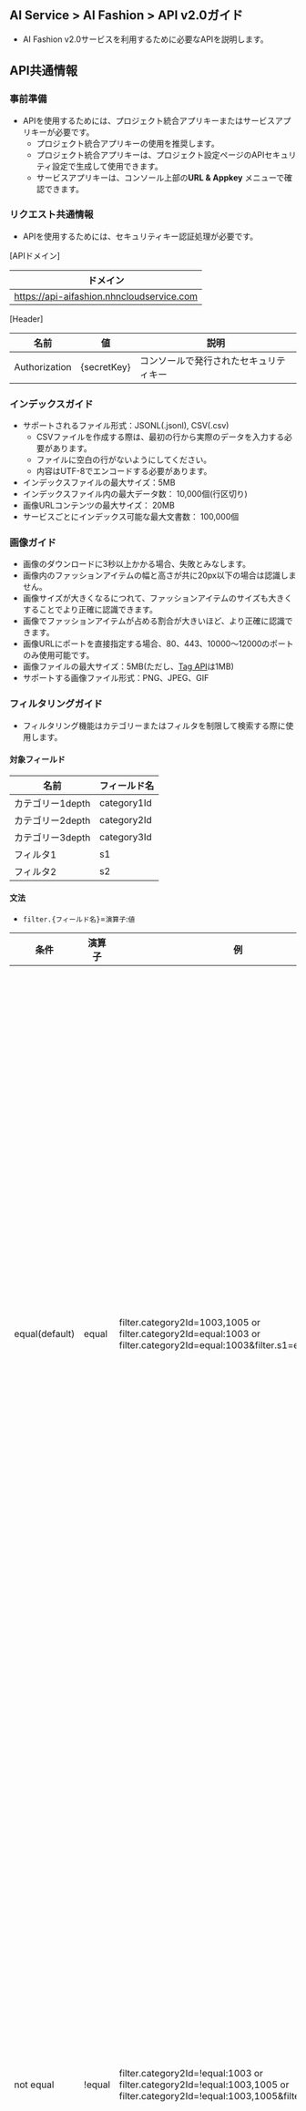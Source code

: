 ## AI Service > AI Fashion > API v2.0ガイド

- AI Fashion v2.0サービスを利用するために必要なAPIを説明します。

## API共通情報
### 事前準備
- APIを使用するためには、プロジェクト統合アプリキーまたはサービスアプリキーが必要です。
    - プロジェクト統合アプリキーの使用を推奨します。
    - プロジェクト統合アプリキーは、プロジェクト設定ページのAPIセキュリティ設定で生成して使用できます。
    - サービスアプリキーは、コンソール上部の**URL & Appkey** メニューで確認できます。

### リクエスト共通情報
- APIを使用するためには、セキュリティキー認証処理が必要です。

[APIドメイン]

| ドメイン                                   |
|-------------------------------------------|
| https://api-aifashion.nhncloudservice.com |

[Header]

| 名前 | 値 | 説明 |
| --- | --- | --- |
| Authorization | {secretKey} | コンソールで発行されたセキュリティキー |

### インデックスガイド

* サポートされるファイル形式：JSONL(.jsonl), CSV(.csv)
  * CSVファイルを作成する際は、最初の行から実際のデータを入力する必要があります。
  * ファイルに空白の行がないようにしてください。
  * 内容はUTF-8でエンコードする必要があります。
* インデックスファイルの最大サイズ：5MB
* インデックスファイル内の最大データ数： 10,000個(行区切り)
* 画像URLコンテンツの最大サイズ： 20MB
* サービスごとにインデックス可能な最大文書数： 100,000個


<span id="input-image-guide"></span>
### 画像ガイド

* 画像のダウンロードに3秒以上かかる場合、失敗とみなします。
* 画像内のファッションアイテムの幅と高さが共に20px以下の場合は認識しません。
* 画像サイズが大きくなるにつれて、ファッションアイテムのサイズも大きくすることでより正確に認識できます。
* 画像でファッションアイテムが占める割合が大きいほど、より正確に認識できます。
* 画像URLにポートを直接指定する場合、80、443、10000～12000のポートのみ使用可能です。
* 画像ファイルの最大サイズ：5MB(ただし、[Tag API](#tag-api)は1MB)
* サポートする画像ファイル形式：PNG、JPEG、GIF

<span id="filtering-guide"></span>
### フィルタリングガイド

* フィルタリング機能はカテゴリーまたはフィルタを制限して検索する際に使用します。

#### 対象フィールド
| 名前      | フィールド名     |
|-------------|-------------|
| カテゴリー1depth | category1Id |
| カテゴリー2depth | category2Id |
| カテゴリー3depth | category3Id |
| フィルタ1        | s1          |
| フィルタ2        | s2          |

#### 文法
* `filter.{フィールド名}`=`演算子`:`値`

| 条件         | 演算子 | 例                                                                                                                                   | 説明                                                            |
|----------------|--------|------------------------------------------------------------------------------------------------------------------------------------------|-------------------------------------------------------------------|
| equal(default) | equal  | filter.category2Id=1003,1005 or<br/>filter.category2Id=equal:1003 or<br/>filter.category2Id=equal:1003&filter.s1=equal:1                 | 対象フィールドの値がパラメータの値と同じ文書のみ結果としてレスポンスします。<br/>コンマ(,)で区切ってOR検索が可能です。 |
| not equal      | !equal | filter.category2Id=!equal:1003 or <br/>filter.category2Id=!equal:1003,1005 or<br/>filter.category2Id=!equal:1003,1005&filter.s1=!equal:1 | 対象フィールドの値がパラメータの値と異なる文書のみを結果としてレスポンスします。<br/>コンマ(,)で区切ってOR検索が可能です。 |

<span id="common-response"></span>
### レスポンス共通情報

- 全てのAPIリクエストに'200 OK'でレスポンスします。詳細なレスポンス結果はレスポンス本文ヘッダを参照してください。

[レスポンス本文ヘッダ]

| 名前               | タイプ  | 説明                          |
|----------------------|---------|---------------------------------|
| header.isSuccessful  | boolean | true:正常<br>false:エラー       |
| header.resultCode    | integer     | 0：正常<br>0より大きい：部分成功<br>負の値：エラー |
| header.resultMessage | string  | "SUCCESS":正常<br>その他：エラーメッセージを返す |

[成功レスポンス本文の例]

```json
{
	"header": {
		"isSuccessful": true,
		"resultCode": 0,
		"resultMessage": "SUCCESS"
	}
}
```

[失敗レスポンス本文の例]

```json
{
	"header": {
		"isSuccessful": false,
		"resultCode": -40000,
		"resultMessage": "InvalidParam"
	}
}
```

## サービス管理

### サービスの作成

* サービスを作成できるAPI
* 最大5個まで作成可能
* 許容文字
    * 英語小文字、数字、 (-),(_)
    * 最初の文字は英小文字のみ
    * 2～32文字

#### リクエスト

[URI]

| メソッド | URI                             |
|------|---------------------------------|
| POST | /v2.0/appkeys/{appKey}/services |

[Path Variable]

| 名前 | 説明                  |
|--------|-------------------------|
| appKey | 統合アプリキーまたはサービスアプリキー |

[Request Body]

| 名前      | 説明 |
|-------------|------|
| serviceName | サービス名 |

<details><summary>リクエスト例</summary>

```
curl -X POST "${domain}/v2.0/appkeys/{appKey}/services " -H 'Authorization: {secretKey}' -H 'Content-Type: application/json;charset=UTF-8' -d '{
    "serviceName": "my-serviceName"
}'
```

</details>

#### レスポンス

* [レスポンス本文ヘッダ説明省略]
    * [レスポンス共通情報](#common-response)で確認可能

<details><summary>レスポンス本文の例</summary>

``` json
{
    "header": {
        "isSuccessful": true,
        "resultCode": 0,
        "resultMessage": "SUCCESS"
    }
}
```

</details>

#### エラーコード

| resultCode | resultMessage                 | 説明         |
|------------|-------------------------------|----------------|
| -40000     | InvalidParam                  | パラメータにエラーがある |
| -41000     | UnauthorizedAppKey            | 承認されていないアプリキー |
| -42010     | DuplicateServiceName          | 重複したサービス名   |
| -42030     | ServiceQuotaExceededException | 許可されたサービス数超過 |
| -50000     | InternalServerError           | サーバーエラー      |

### サービス削除

* サービスを削除できるAPI
* サービスに処理中のインデックスリクエストがある場合も、サービスを削除できます。

#### リクエスト

[URI]

| メソッド | URI                                           |
|--------|-----------------------------------------------|
| DELETE | /v2.0/appkeys/{appKey}/services/{serviceName} |

[Path Variable]

| 名前      | 説明                  |
|-------------|-------------------------|
| appKey      | 統合アプリキーまたはサービスアプリキー |
| serviceName | サービス名                |

<details><summary>リクエスト例</summary>

```
curl -X DELETE "${domain}/v2.0/appkeys/{appKey}/services/{serviceName}"
```

</details>

#### レスポンス

* [レスポンス本文ヘッダ説明省略]
    * [レスポンス共通情報](#common-response)で確認可能

<details><summary>レスポンス本文の例</summary>

``` json
{
    "header": {
        "isSuccessful": true,
        "resultCode": 0,
        "resultMessage": "SUCCESS"
    }
}
```

</details>

#### エラーコード

| resultCode | resultMessage       | 説明         |
|------------|---------------------|----------------|
| -40000     | InvalidParam        | パラメータにエラーがある |
| -41000     | UnauthorizedAppKey  | 承認されていないアプリキー |
| -42000     | NotExistService     | 存在しないサービス |
| -50000     | InternalServerError | サーバーエラー      |

### サービスリスト照会

* 作成したサービスのリストを取得するAPI

#### リクエスト

[URI]

| メソッド | URI                             |
|-----|---------------------------------|
| GET | /v2.0/appkeys/{appKey}/services |

[Path Variable]

| 名前 | 説明                  |
|--------|-------------------------|
| appKey | 統合アプリキーまたはサービスアプリキー |

<details><summary>リクエスト例</summary>

```
curl -X GET "${domain}/v2.0/appkeys/{appKey}/services"
```

</details>

#### レスポンス

* [レスポンス本文ヘッダ説明省略]
    * [レスポンス共通情報](#common-response)で確認可能

[レスポンス本文データ]

| 名前                         | タイプ | 必須 | 例     | 説明            |
|--------------------------------|--------|----|------------|-------------------|
| data.totalCount                | integer    | O  | 2          | 総検索結果数    |
| data.items[].serviceName       | string | O  | my-service | サービス名          |
| data.items[].documentCount     | string | O  | 100        | 全文書数      |
| data.items[].remainInsertCount | integer    | O  | 3          | サービスごとに追加可能な文書数 |

<details><summary>レスポンス本文の例</summary>

``` json
{
    "header": {
        "isSuccessful": true,
        "resultCode": 0,
        "resultMessage": "SUCCESS"
    },
    "data": {
        "totalCount": 2,
        "items": [{
                "serviceName": "my-serviceName",
                "documentCount": 100
            },
            {
                "serviceName": "second_service",
                "documentCount": 50
            }
        ]
    }
}
```

</details>

#### エラーコード

| resultCode | resultMessage       | 説明         |
|------------|---------------------|----------------|
| -40000     | InvalidParam        | パラメータにエラーがある |
| -41000     | UnauthorizedAppKey  | 承認されていないアプリキー |
| -50000     | InternalServerError | サーバーエラー      |


### サービス照会

* サービス名で特定サービスの情報を取得するAPI

#### リクエスト

[URI]

| メソッド | URI                                           |
|-----|-----------------------------------------------|
| GET | /v2.0/appkeys/{appKey}/services/{serviceName} |

[Path Variable]

| 名前      | 説明                  |
|-------------|-------------------------|
| appKey      | 統合アプリキーまたはサービスアプリキー |
| serviceName | サービス名                |

<details><summary>リクエスト例</summary>

```
curl -X GET "${domain}/v2.0/appkeys/{appKey}/services/my-service"
```

</details>

#### レスポンス

* [レスポンス本文ヘッダ説明省略]
    * [レスポンス共通情報](#common-response)で確認可能

[レスポンス本文データ]

| 名前                 | タイプ  | 必須 | 例     | 説明            |
|------------------------|---------|----|------------|-------------------|
| data.serviceName       | string  | O  | my-service | サービス名          |
| data.documentCount     | string  | O  | 100        | 全文書数      |
| data.remainInsertCount | integer | O  | 3          | サービスごとに追加可能な文書数 |

<details><summary>レスポンス本文の例</summary>

``` json
{
    "header": {
        "isSuccessful": true,
        "resultCode": 0,
        "resultMessage": "SUCCESS"
    },
    "data": {
        "serviceName": "my-service",
        "documentCount": 100,
        "remainInsertCount": 3
    }
}
```

</details>

#### エラーコード

| resultCode | resultMessage       | 説明         |
|------------|---------------------|----------------|
| -40000     | InvalidParam        | パラメータにエラーがある |
| -41000     | UnauthorizedAppKey  | 承認されていないアプリキー |
| -50000     | InternalServerError | サーバーエラー      |


## 類似画像商品の推薦

### 商品IDで類似商品を検索

* 商品IDを基に類似商品を検索するAPI

#### リクエスト

[URI]

| メソッド | URI                                                                       |
|-----|---------------------------------------------------------------------------|
| GET | /v2.0/appkeys/{appKey}/services/{serviceName}/products/{productId}/search |

[Path Variable]

| 名前      | 説明                  |
|-------------|-------------------------|
| appKey      | 統合アプリキーまたはサービスアプリキー |
| serviceName | サービス名                |
| productId   | 商品ID                  |

[URL Parameter]

| 名前             | タイプ  | 必須 | 例   | 説明                                                                                                                                                  |
|--------------------|---------|----|----------|---------------------------------------------------------------------------------------------------------------------------------------------------------|
| limit              | integer | O  | 100      | 最大サイズ<br>1以上200以下に設定可能                                                                                                                         |
| filter.category1Id | string  | X  | equal:3  | category1Id値でフィルタリング                                                                                                                                 |
| filter.category2Id | string  | X  | !equal:3 | category2Id値でフィルタリング                                                                                                                                 |
| filter.category3Id | string  | X  | !equal:3 | category3Id値でフィルタリング                                                                                                                                 |
| filter.s1          | string  | X  | equal:3  | s1値でフィルタリング                                                                                                                                          |
| filter.s2          | string  | X  | !equal:3 | s2値でフィルタリング                                                                                                                                          |
| minSimilarity      | float   | X  | 0.8      | マッチングの有無を判断する類似度の最小基準値<br/> data.items[].similarity >= minSimilarity項目のみマッチングしていると判断します。<br/>0超過1.0以下に設定可能                                     |
| includeDuplicates  | boolean | X  | false    | 重複画像を含めるかどうか(デフォルト値：false)<br/>重複画像を含めるかどうかがfalseの場合、同じ商品は重複除去されるため、レスポンス結果がリクエストした文書数より少なくなる可能性があります。これを望まない場合は、重複画像を含めるかどうかをtrueに設定してリクエストしてください。 |

* filter.category1～3_id, filter.s1～2は[フィルタリングガイド](#filtering-guide)で確認可能

<details><summary>リクエスト例</summary>

```
curl -X GET "${domain}/v2.0/appkeys/{appKey}/services/{serviceName}/products/{productId}/search?limit=100&filter.s1=equal:1"
```

</details>

#### レスポンス

* [レスポンス本文ヘッダ説明省略]
    * [レスポンス共通情報](#common-response)で確認可能
  
[レスポンス本文データ]

| 名前                   | タイプ  | 必須 | 例                       | 説明          |
|--------------------------|---------|----|------------------------------|-----------------|
| data.totalCount          | integer | O  | 100                          | 総検索結果数  |
| data.query               | string  | O  | productId=10234455&limit=100 | 検索クエリ         |
| data.items[].similarity  | float   | O  | 0.91234                      | 検索類似度スコア   |
| data.items[].productId   | string  | O  | 8980335                      | 商品ID          |
| data.items[].name        | string  | O  | AAA red onepiece             | 商品名           |
| data.items[].imageUrl    | string  | O  | http://url.com               | アクセス可能な画像URL  |
| data.items[].category1Id | string  | X  | 72                           | カテゴリー1depth ID |
| data.items[].category2Id | string  | X  | 72                           | カテゴリー2depth ID |
| data.items[].category3Id | string  | X  | 72                           | カテゴリー3depth ID |
| data.items[].s1          | string  | X  | 72                           | 制限検索のためのフィルタ1   |
| data.items[].s2          | string  | X  | 72                           | 制限検索のためのフィルタ2   |


<details><summary>レスポンス本文の例</summary>

``` json
{
    "header": {
        "isSuccessful": true,
        "resultCode": 0,
        "resultMessage": "SUCCESS"
    },
    "data": {
        "totalCount": 1,
        "query": "productID=10234455&limit=100",
        "items": [{
                "similarity": 0.91234,
                "productId": "8980335",
                "name": "AAA red onepiece",
                "imageUrl": "http://url.com"
            }
        ]
    }
}
```

</details>

#### エラーコード

| resultCode | resultMessage       | 説明         |
|------------|---------------------|----------------|
| -40000     | InvalidParam        | パラメータにエラーがある |
| -40050     | NotFoundProductId   | 商品IDが見つからない  |
| -41000     | UnauthorizedAppKey  | 承認されていないアプリキー |
| -42000     | NotExistService     | 存在しないサービス |
| -50000     | InternalServerError | サーバーエラー      |


## カメラ検索

### ファッションアイテム検出

* 入力された画像からファッションアイテムを検出するAPI

#### リクエスト

[URI]

| メソッド | URI                                                  |
|-----|------------------------------------------------------|
| GET | /v2.0/appkeys/{appKey}/services/{serviceName}/detect |

[Path Variable]

| 名前      | 説明                  |
|-------------|-------------------------|
| appKey      | 統合アプリキーまたはサービスアプリキー |
| serviceName | サービス名                |

[URL Parameter]

| 名前 | タイプ | 必須 | 例                                    | 説明                 |
|------|--------|----|-------------------------------------------|------------------------|
| path | String | O  | `https://imagecdn.co.kr/sample_image.jpg` | URLエンコードされた画像のURL |

<details><summary>リクエスト例</summary>

```
curl -X GET "${domain}/v2.0/appkeys/{appKey}/services/{serviceName}/detect?path=https%3A%2F%2Fimagecdn.co.kr%2Fsample_image.jpg"
```

</details>

#### レスポンス

* [レスポンス本文ヘッダ説明省略]
    * [レスポンス共通情報](#common-response)で確認可能

[レスポンス本文データ]

| 名前              | タイプ       | 必須 | 例                                           | 説明                                                  |
|---------------------|--------------|----|--------------------------------------------------|---------------------------------------------------------|
| data.totalCount     | integer      | O  | 100                                              | 総検索結果数                                          |
| data.query          | string       | O  | `path=https://imagecdn.co.kr/sample_image.jpg`   | 検索クエリ                                                 |
| data.items[].link   | string       | O  | eyJwYXRoIjoHR0cHM6Ly9zMy11cy13ZXN0LTIuW...VlfX0= | [検出されたファッションアイテムで類似商品検索](#search-by-detect-link)で使用する値 |
| data.items[].center | double array | O  | [0.825047801147227, 0.330948979591837]           | 検出されたアイテムの中央x, y座標%                                   |
| data.items[].b0     | double array | O  | [0.676864247418738, 0.219377551020408]           | 検出されたアイテムのx0, y0座標%                                    |
| data.items[].b1     | double array | O  | [0.973231355525813, 0.4426204081632654]          | 検出されたアイテムのx1, y1座標%                                    |
| data.items[].score  | float        | O  | 0.9732                                           | 検出されたアイテムの信頼度                                        |

<details><summary>レスポンス本文の例</summary>

``` json
{
    "header": {
        "isSuccessful": true,
        "resultCode": 0,
        "resultMessage": "SUCCESS"
    },
    "data": {
        "totalCount": 2,
        "query": "path=https%3A%2F%2Fimagecdn.co.kr%2Fsample_image.jpg",
        "items": [{
                "link": "eyJwYXRoIjoHR0cHM6Ly9zMy11cy13ZXN0LTIuW1hem9uYXdzLmNvbS9mZy1pbWFnZS1zZWFyY2gvMjAxOTEyMDIvNDIyMDZmWYtYWI0Ni00Zjk2LThkYWItZGRkZjllMTI3VjLm9jdGV0LXN0cmVbsInR5cGUiOiJBTEwiLCJpbnB1dHMiOlt7ImJveCI6eyJsZWZ0IjozNQsInRvcCI6MTcyLCJ3aWR0aCI6MTU1LCJoZWlnaHQiOjE3NX0sInNjb3JlIjowg4NjAyODcwNzAyNzQzNTMsInR5cGUiOiJKQUNLRVfV0sImNvbmZpZ3MiOnsiY2FtZXJjp0cnVlfX0=",
                "center": [0.825047801172275, 0.330998979591837],
                "b0": [0.676864244718738, 0.219387751020408],
                "b1": [0.973231357555813, 0.4426020401632654],
                "score": 0.97323
            },
            {

                "link": "eyJwYXRoIjoiaHR0cHM6Ly9zMy11cy13ZXN0LTIuW1hem9uYXdzLmNvbS9mZy1pbWFnZSZWFyY2gvMjAxOTEyMDIvNDIyMDZmWYtYWI0Ni00Zjk2LThkYWItZGRkZjllMTI3OWVm9jdGV0LXN0cmSIsInR5cGUiOiJBTEwiLpbnB1dHMiOlt7ImJveCI6eyJsZWZ0IjozNQsInRvcCI6MyLCJ3aWR0aCI6MTU1LCJoZWlnaHQiOjE3NX0sInNjb3JlIjowLjg4NjAyODcwNzAyNzQzNTMsInR5cGUiOiJKQUNLRVQifV0sImNvbmZpZiOnsiY2FtZXJhIjp0cnVlfX0=",
                "center": [0.3929254301032506, 0.572066265306123],
                "b0": [0.3288718929253023, 0.506377551204082],
                "b1": [0.456978967952199, 0.637751020408163],
                "score": 0.97123

            }
        ]
    }
}
```

</details>

#### エラーコード

| resultCode | resultMessage               | 説明                                                |
|------------|-----------------------------|-------------------------------------------------------|
| -40000     | InvalidParam                | パラメータにエラーがある                                        |
| -41000     | UnauthorizedAppKey          | 承認されていないアプリキー                                    |
| -42000     | NotExistService             | 存在しないサービス                                       |
| -45020     | ImageTooLargeException      | 画像ファイルのサイズが大きすぎる<br>[画像ガイド](#input-image-guide)参考 |
| -45040     | InvalidImageFormatException | サポートしない画像ファイル形式<br>[画像ガイド](#input-image-guide)参考 |
| -45050     | InvalidImageURLException    | アクセスできないURL                                          |
| -45060     | ImageTimeoutError           | 画像ダウンロードタイムアウト                                    |
| -50000     | InternalServerError         | サーバーエラー                                             |

<span id="search-by-detect-link"></span>
### 検出されたファッションアイテムで類似商品検索

* detect APIからレスポンスで受け取ったlinkを基に類似商品を探すAPIです。

#### リクエスト

[URI]

| メソッド | URI                                                  |
|-----|------------------------------------------------------|
| GET | /v2.0/appkeys/{appKey}/services/{serviceName}/search |

[Path Variable]

| 名前      | 説明                  |
|-------------|-------------------------|
| appKey      | 統合アプリキーまたはサービスアプリキー |
| serviceName | サービスID                 |

[URL Parameter]

| 名前             | タイプ  | 必須 | 例                                             | 説明                                                                                                                                                  |
|--------------------|---------|----|----------------------------------------------------|---------------------------------------------------------------------------------------------------------------------------------------------------------|
| limit              | integer | O  | 100                                                | 最大サイズ<br>1以上200以下に設定可能                                                                                                                         |
| link               | string  | O  | eyJwYXRoIjoHR0cHM6Ly9zMy11cy13ZXN0LTIuW...VlfX0%3D | detect APIから渡されたlink(URLエンコード必要)                                                                                                                      |
| filter.category1Id | string  | X  | equal:3                                            | category1Id値でフィルタリング                                                                                                                                 |
| filter.category2Id | string  | X  | !equal:3                                           | category2Id値でフィルタリング                                                                                                                                 |
| filter.category3Id | string  | X  | !equal:3                                           | category3Id値でフィルタリング                                                                                                                                 |
| filter.s1          | string  | X  | equal:3                                            | s1値でフィルタリング                                                                                                                                          |
| filter.s2          | string  | X  | !equal:3                                           | s2値でフィルタリング                                                                                                                                          |
| minSimilarity      | float   | X  | 0.8                                                | マッチングの有無を判断する類似度の最小基準値<br/> data.items[].similarity >= minSimilarity項目のみマッチングしていると判断します。<br/>0超過1.0以下に設定可能                                     |
| includeDuplicates  | boolean | X  | false                                              | 重複画像を含めるかどうか(デフォルト値：false)<br/>重複画像を含めるかどうかがfalseの場合、同じ商品は重複除去されるため、レスポンス結果がリクエストした文書数より少なくなる可能性があります。これを望まない場合は、重複画像を含めるかどうかをtrueに設定してリクエストしてください。 |

* filter.category1～3_id, filter.s1～2は[フィルタリングガイド](#filtering-guide)で確認可能

<details><summary>リクエスト例</summary>

```
curl -X GET "${domain}/v2.0/appkeys/{appKey}/services/{serviceName}/image?limit=100&link=eyJwYXRoIjoiaHR0cHM6Ly9zMy11cy13ZXN0LTIuW1hem9u1XdzLmNvbS9mZy1pbWFnZSZWFyY2gvMjAxOTEyMDIvNDIyMDZmWYtYWI0Ni00Zjk2LThkYWItZGRkZjllMTI3OWVm9jdGV0LXN0cmSIsInR5cGUi0iJBTEwiLpbnB1dHMiOlt7ImJveCI6eyJsZWZ0IjozNQaInRvcCI6MyLCJ3aWR0aCI6MTU1LCJoZWlnaHQiOjE3NX0sInNjb3JlIjowLjg4NjAyODcwNzAyNzQzNTMsInR5cGUiOiJKQUNLRVQifV0sImNvbmZpZiOnsiY2FtZXJhIjp0cnVlfX0%3D&filter.s1=equal:1"
```

</details>

#### レスポンス

* [レスポンス本文ヘッダ説明省略]
    * [レスポンス共通情報](#common-response)で確認可能

[レスポンス本文データ]

| 名前                   | タイプ  | 必須 | 例                                                          | 説明          |
|--------------------------|---------|----|-----------------------------------------------------------------|-----------------|
| data.totalCount          | integer | O  | 100                                                             | 総検索結果数  |
| data.query               | string  | O  | link=eyJwYXRoIjoHR0cHM6Ly9zMy11cy13ZXN0LTIuW...VlfX0=&limit=100 | 検索クエリ         |
| data.items[].similarity  | float   | O  | 0.91234                                                         | 検索類似度スコア   |
| data.items[].productId   | string  | O  | 8980335                                                         | 商品ID          |
| data.items[].name        | string  | O  | AAA red onepiece                                                | 商品名           |
| data.items[].imageUrl    | string  | O  | http://url.com                                                  | アクセス可能な画像URL  |
| data.items[].category1Id | string  | X  | 72                                                              | カテゴリー1depth ID |
| data.items[].category2Id | string  | X  | 72                                                              | カテゴリー2depth ID |
| data.items[].category3Id | string  | X  | 72                                                              | カテゴリー3depth ID |
| data.items[].s1          | string  | X  | 72                                                              | 制限検索のためのフィルタ1   |
| data.items[].s2          | string  | X  | 72                                                              | 制限検索のためのフィルタ2   |


<details><summary>レスポンス本文の例</summary>

``` json
{
    "header": {
        "isSuccessful": true,
        "resultCode": 0,
        "resultMessage": "SUCCESS"
    },
    "data": {
        "totalCount": 1,
        "query": "link=eyJwYXRoIjoiaHR0cHM6Ly9zMy11cy13ZXN0LTIuW1hem9uYXdzLmNvbS9mZy1pbWfnZSZWFyY2gvMjAxOTEyMDIvNDIyMDZmWYtYWI0Ni00Zjk2LThkYWItZGRkZjllMTI3OWVm9jdGV0LXN0cmSIsInR5cGUiOiJBTEwiLpbnB1dHMi0lt7ImJveCI6eyJsZWZ0IjozNQsInRvcCI6MyLCJ3aWa0aCI6MTU1LCJozWlnaHQiOjE3NX0sInNjb3JlIjowLjg4NjAyODcwNzAyNzQzNTMsInR5cGUiOiJKQUNLRVQifV0sImNvbmZpZiOnsiY2FtZXJhIjp0cnVlfX0=&limit=100",
        "items": [{
                "similarity": 0.91234,
                "productId": "8980335",
                "name": "AAA red onepiece",
                "imageUrl": "http://url.com"
            }
        ]
    }
}
```

</details>

#### エラーコード

| resultCode | resultMessage               | 説明                                                |
|------------|-----------------------------|-------------------------------------------------------|
| -40000     | InvalidParam                | パラメータにエラーがある                                        |
| -41000     | UnauthorizedAppKey          | 承認されていないアプリキー                                    |
| -42000     | NotExistService             | 存在しないサービス                                       |
| -45020     | ImageTooLargeException      | 画像ファイルのサイズが大きすぎる<br>[画像ガイド](#input-image-guide)参考 |
| -45040     | InvalidImageFormatException | サポートしない画像ファイル形式<br>[画像ガイド](#input-image-guide)参考 |
| -45050     | InvalidImageURLException    | アクセスできないURL                                          |
| -45060     | ImageTimeoutError           | 画像ダウンロードタイムアウト                                    |
| -45070     | NoDetectedFashionItems      | 検出されたファッションアイテムなし                                      |
| -50000     | InternalServerError         | サーバーエラー                                             |

### 画像で類似商品検索

* 画像(URL, File)から認識された最も大きなファッションアイテムを基準に類似商品を探すAPI
* filter.category1～3_id, filter.s1～2は[フィルタリングガイド](#filtering-guide)で確認可能
* Content-Type: multipart/form-data

#### リクエスト

[URI]

| メソッド | URI                                                  |
|------|------------------------------------------------------|
| POST | /v2.0/appkeys/{appKey}/services/{serviceName}/search |

[Path Variable]

| 名前      | 説明                  |
|-------------|-------------------------|
| appKey      | 統合アプリキーまたはサービスアプリキー |
| serviceName | サービス名                |

[Request Body]

| 名前             | タイプ  | 必須 | 例          | 説明                                                                                                                                                  |
|--------------------|---------|----|-----------------|---------------------------------------------------------------------------------------------------------------------------------------------------------|
| imageUrl           | string  | △  | http://url.com	 | 画像のURL                                                                                                                                                |
| imageFile          | file    | △  | image.png	      | 画像ファイル                                                                                                                                              |
| limit              | integer | O  | 100             | 最大サイズ<br>1以上200以下に設定可能                                                                                                                         |
| filter.category1Id | string  | X  | equal:3         | category1Id値でフィルタリング                                                                                                                                 |
| filter.category2Id | string  | X  | !equal:3        | category2Id値でフィルタリング                                                                                                                                 |
| filter.category3Id | string  | X  | !equal:3        | category3Id値でフィルタリング                                                                                                                                 |
| filter.s1          | string  | X  | equal:3         | s1値でフィルタリング                                                                                                                                          |
| filter.s2          | string  | X  | !equal:3        | s2値でフィルタリング                                                                                                                                          |
| minSimilarity      | float   | X  | 0.8             | マッチングの有無を判断する類似度の最小基準値<br/> data.items[].similarity >= minSimilarity項目のみマッチングしていると判断します。<br/>0超過1.0以下に設定可能                                     |
| includeDuplicates  | boolean | X  | false           | 重複画像を含めるかどうか(デフォルト値：false)<br/>重複画像を含めるかどうかがfalseの場合、同じ商品は重複除去されるため、レスポンス結果がリクエストした文書数より少なくなる可能性があります。これを望まない場合は、重複画像を含めるかどうかをtrueに設定してリクエストしてください。 |

<details><summary>リクエスト例</summary>

```
curl -X POST -H 'Content-Type: multipart/form-data' -F imageFile=@image.png -F limit=100 "${domain}/v2.0/appkeys/{appKey}/services/{serviceName}/search"
```

</details>

#### レスポンス

* [レスポンス本文ヘッダ説明省略]
    * [レスポンス共通情報](#common-response)で確認可能

[レスポンス本文データ]

| 名前                   | タイプ  | 必須 | 例                       | 説明          |
|--------------------------|---------|----|------------------------------|-----------------|
| data.totalCount          | integer | O  | 100                          | 総検索結果数  |
| data.items[].productId   | string  | O  | 8980335                      | 商品ID          |
| data.items[].similarity  | float   | O  | 0.91234                      | 検索類似度スコア   |
| data.items[].name        | string  | O  | AAA red onepiece             | 商品名           |
| data.items[].imageUrl    | string  | O  | http://url.com               | アクセス可能な画像URL  |
| data.items[].category1Id | string  | X  | 72                           | カテゴリー1depth ID |
| data.items[].category2Id | string  | X  | 72                           | カテゴリー2depth ID |
| data.items[].category3Id | string  | X  | 72                           | カテゴリー3depth ID |
| data.items[].s1          | string  | X  | 72                           | 制限検索のためのフィルタ1   |
| data.items[].s2          | string  | X  | 72                           | 制限検索のためのフィルタ2   |


<details><summary>レスポンス本文の例</summary>

``` json
{
    "header": {
        "isSuccessful": true,
        "resultCode": 0,
        "resultMessage": "SUCCESS"
    },
    "data": {
        "totalCount": 1,
        "query": "productID=10234455&limit=100",
        "items": [{
                "productId": "8980335",
                "similarity": 0.91234,
                "name": "AAA red onepiece",
                "imageUrl": "http://url.com"
            }
        ]
    }
}
```

</details>

#### エラーコード

| resultCode | resultMessage               | 説明                                                |
|------------|-----------------------------|-------------------------------------------------------|
| -40000     | InvalidParam                | パラメータにエラーがある                                        |
| -41000     | UnauthorizedAppKey          | 承認されていないアプリキー                                    |
| -42000     | NotExistService             | 存在しないサービス                                       |
| -45020     | ImageTooLargeException      | 画像ファイルのサイズが大きすぎる<br>[画像ガイド](#input-image-guide)参考 |
| -45040     | InvalidImageFormatException | サポートしない画像ファイル形式<br>[画像ガイド](#input-image-guide)参考 |
| -45050     | InvalidImageURLException    | アクセスできないURL                                          |
| -45060     | ImageTimeoutError           | 画像ダウンロードタイムアウト                                    |
| -45070     | NoDetectedFashionItems      | 検出されたファッションアイテムがない                                      |
| -50000     | InternalServerError         | サーバーエラー                                             |


## ディープタギング

<span id="tag-api"></span>
### ファッションアイテムタグ検出

* 入力画像からファッションアイテムのタグ情報を検出するAPI

#### リクエスト

[URI]

| メソッド | URI                                               |
|-----|---------------------------------------------------|
| GET | /v2.0/appkeys/{appKey}/services/{serviceName}/tag |

[Path Variable]

| 名前      | 説明                  |
|-------------|-------------------------|
| appKey      | 統合アプリキーまたはサービスアプリキー |
| serviceName | サービス名                |

[URL Parameter]

| 名前    | タイプ  | 必須 | 例                                    | 説明                                                                                           |
|-----------|---------|----|-------------------------------------------|--------------------------------------------------------------------------------------------------|
| path      | string  | O  | `https://imagecdn.co.kr/sample_image.jpg` | URLエンコードされた画像URL                                                                                 |
| lang      | string  | X  | ko                                        | ラベルの言語(デフォルト値: en)<br/>en: English<br/>ko: Korean<br/>jp: Japanese                                  |
| itemLimit | integer | X  | 3                                         | 画像から見つかったファッションアイテムのうち、タグ情報をレスポンスするアイテムの数<br/>アイテムの幅が長い順にソート(デフォルト値：1)<br/>最大サイズ<br>1以上4以下に設定可能 |

<details><summary>リクエスト例</summary>

```
curl -X GET "${domain}/v2.0/appkeys/{appKey}/services/{serviceName}/tag?path=https%3A%2F%2Fimagecdn.co.kr%2Fsample_image.jpg&lang=ko&item_limit=3"
```

</details>

#### レスポンス

* [レスポンス本文ヘッダ説明省略]
    * [レスポンス共通情報](#common-response)で確認可能

[レスポンス本文データ]

| 名前                             | タイプ       | 必須 | 例                                                              | 説明                                       |
|------------------------------------|--------------|----|---------------------------------------------------------------------|----------------------------------------------|
| data.totalCount                    | integer      | O  | 2                                                                   | 総検索結果数                               |
| data.query                         | string       | O  | `path=https://imagecdn.co.kr/sample_image.jpg&lang=ko&item_limit=3` | 検索クエリ                                      |
| data.items[].type                  | string       | O  | JACKET                                                              | 検出されたアイテムのタイプ                            |
| data.items[].score                 | float        | O  | 0.9515                                                              | 検出されたアイテムの信頼度                             |
| data.items[].tags                  | array        | O  |                                                                     | 検出されたアイテムタグ情報の配列                        |
| data.items[].tags[].attribute      | string       | O  | category                                                            | タグのプロパティ                                   |
| data.items[].tags[].labels         | array        | O  |                                                                     | タグラベルの配列                                |
| data.items[].tags[].labels[].label | string       | O  | ブラウス\| Blouse                                                      | タグラベル<br/>URLパラメータのlangによってレスポンス言語が変わる |
| data.items[].tags[].labels[].score | float        | O  | 0.9545                                                              | タグラベルの信頼度                               |
| data.items[].center                | double array | O  | [0.825047801147227, 0.330948979591837]                              | 検出されたアイテムの中央x, y座標%                        |
| data.items[].b0                    | double array | O  | [0.676864247418738, 0.219377551020408]                              | 検出されたアイテムのx0, y0座標%                         |
| data.items[].b1                    | double array | O  | [0.973231355525813, 0.4426204081632654]                             | 検出されたアイテムのx1, y1座標%                         |

<br>
<details><summary>レスポンス本文の例</summary>

``` json
{
    "header": {
        "isSuccessful": true,
        "resultCode": 0,
        "resultMessage": "SUCCESS"
    },
    "data": {
        "totalCount": 2,
        "query": "path=https%3A%2F%2Fimagecdn.co.kr%2Fsample_image.jpg&lang=ko&item_limit=3",
        "items": [{
            "type": "SHIRT",
            "tags": [{
                "attribute": "category", "labels": [{ "label": "ブラウス", "score": 0.9966272115707397 }]
            }, {
                "attribute": "color", "labels": [{ "label": "ベージュ/アイボリー", "score": 0.7692235112190247 }]
            }, {
                "attribute": "pattern", "labels": [{ "label": "無地", "score": 0.9893960356712341 }]
            }, {
                "attribute": "fabric", "labels": [{ "label": "シルク", "score": 0.586938738822937 }]
            }, {
                "attribute": "neckline", "labels": [{ "label": "シャツの襟", "score": 0.9922573566436768 }]
            }, {
                "attribute": "shoulder", "labels": [{ "label": "バフ/ボリューム", "score": 0.5369117856025696 }]
            }, {
                "attribute": "sleeve_length", "labels": [{ "label": "長袖", "score": 0.6998409032821655 }]
            }, {
                "attribute": "sleeve_shape", "labels": [{ "label": "ストレート", "score": 0.689109206199646 }]
            }, {
                "attribute": "length_up", "labels": [{ "label": "ウエストライン", "score": 0.9575495719909668 }]
            }, {
                "attribute": "age", "labels": [{ "label": "大人", "score": 0.9985153079032898 }]
            }, {
                "attribute": "gender", "labels": [{ "label": "女性", "score": 0.9960111379623413 }]
            }, {
                "attribute": "detail", "labels": [{ "label": "ボタン", "score": 0.9440848231315613 }]
            }, {
                "attribute": "fit", "labels": [{ "label": "基本フィット/レギュラーフィット", "score": 0.789472222328186 }]
            }],
            "center": [ 0.46125, 0.34125 ],
            "b0": [ 0.1875, 0.0175 ],
            "b1": [ 0.735, 0.665 ],
            "score": 0.93118
        }, {
            "type": "SKIRT",
            "tags": [{
                "attribute": "category", "labels": [{ "label": "スカート", "score": 0.9997897744178772 }]
            }, {
                "attribute": "color", "labels": [{ "label": "ブラウン/茶色", "score": 0.8597127199172974 }]
            }, {
                "attribute": "pattern", "labels": [{ "label": "無地", "score": 0.988312304019928 }]
            }, {
                "attribute": "fabric", "labels": [{ "label": "キャンバス", "score": 0.24775846302509308 }]
            }, {
                "attribute": "length_lo", "labels": [{ "label": "ショート", "score": 0.9987099170684814 }]
            }, {
                "attribute": "age", "labels": [{ "label": "大人", "score": 0.9993846416473389 }]
            }, {
                "attribute": "gender", "labels": [{ "label": "女性", "score": 0.9950520396232605 }]
            }, {
                "attribute": "detail", "labels": [{ "label": "ラップスタイル", "score": 0.7058117985725403 }]
            }, {
                "attribute": "fit", "labels": [{ "label": "基本フィット/レギュラーフィット", "score": 0.9844645857810974 }]
            }, {
                "attribute": "shape", "labels": [{ "label": "Aライン/フレア", "score": 0.9432026743888855 }]
            }],
            "center": [ 0.5, 0.69125 ],
            "b0": [ 0.28, 0.445 ],
            "b1": [ 0.72, 0.9375 ],
            "score": 0.939945
        }]
    }
}
```
</details>

#### エラーコード

| resultCode | resultMessage               | 説明                                                |
|------------|-----------------------------|-------------------------------------------------------|
| -40000     | InvalidParam                | パラメータにエラーがある                                        |
| -41000     | UnauthorizedAppKey          | 承認されていないアプリキー                                    |
| -42000     | NotExistService             | 存在しないサービス                                       |
| -45020     | ImageTooLargeException      | 画像ファイルのサイズが大きすぎる<br>[画像ガイド](#input-image-guide)参考 |
| -45040     | InvalidImageFormatException | サポートしない画像ファイル形式<br>[画像ガイド](#input-image-guide)参考 |
| -45050     | InvalidImageURLException    | アクセスできないURL                                          |
| -45060     | ImageTimeoutError           | 画像ダウンロードタイムアウト                                    |
| -50000     | InternalServerError         | サーバーエラー                                             |

## インデックス
### インデックスリクエスト

* ファッションアイテムデータをインデックスするAPI
* 渡されたファイルの最初の行を分析して、フォーマットエラーがあるかどうかを検査します。
* 最初の行にエラーが見つからない場合、インデックスのためのキューに入った後、スケジュールに従ってインデックスが作成されます。
* 直接データファイルを送信するか、ダウンロード可能なURLでデータファイルを渡すことができます。
* Content-Type: multipart/form-data

#### ファイルデータフォーマット

| 名前      | field       | value type | 必須 | max length | 備考                             |
|-------------|-------------|------------|----|------------|------------------------------------|
| 商品ID        | productId   | string     | O  | 72         | ユニークキー                       |
| 状態      | status      | string     | O  | 7          | enable:追加またはアップデート<br/>disable:削除 |
| 商品名前    | name        | string     | O  | 256        | 商品名                              |
| カテゴリー1depth | category1Id | string     | O  | 72         | カテゴリー1depth ID                    |
| カテゴリー2depth | category2Id | string     | O  | 72         | カテゴリー2depth ID                    |
| カテゴリー3depth | category3Id | string     | O  | 72         | カテゴリー3depth ID                    |
| 画像url      | imageUrl    | string     | O  | 1000       | アクセス可能な画像URL                     |
| フィルタ1         | s1          | string     | O  | 72         | 制限検索のためのフィルタ1                      |
| フィルタ2         | s2          | string     | O  | 72         | 制限検索のためのフィルタ2                      |

##### JSONLの例
```
{"productId": "10001", "status": "enable", "name": "AAA red onepiece", "category1Id": "1", "category2Id": "1", "category3Id": "2", "imageUrl": "http://aaaaaaa.bbbbb.jpg", "s1": "1", "s2": "2"}
{"productId": "10002", "status": "disable", "name": "BBB blue onepiece", "category1Id": "1", "category2Id": "1", "category3Id": "2", "imageUrl": "http://bbbbbbb.ccccc.jpg", "s1": "s1", "s2": "2"}
{"productId": "10003", "status": "enable", "name": "BBB blue blouse", "category1Id": "1", "category2Id": "1", "category3Id": "3", "imageUrl": "http://bbbbbbb.ddddd.jpg", "s1": "", "s2": "s2"}
...
```

##### CSVの例
```
10001,enable,AAA red onepiece,1,1,2,http://aaaaaaa.bbbbb.jpg,1,2
10002,disable,BBB blue onepiece,1,1,2,http://bbbbbbb.ccccc.jpg,s1,2
10003,enable,BBB blue blouse,1,1,3,http://bbbbbbb.ddddd.jpg,,s2
...
```

#### リクエスト

[URI]

| メソッド | URI                                                   |
|------|-------------------------------------------------------|
| POST | /v2.0/appkeys/{appKey}/services/{serviceName}/indexes |

[Path Variable]

| 名前      | 説明                  |
|-------------|-------------------------|
| appKey      | 統合アプリキーまたはサービスアプリキー |
| serviceName | サービス名                |

[Form Data]

| 名前 | タイプ | 必須かどうか | 例                                               | 説明                                                 |
|--------|--------|-------|------------------------------------------------------|--------------------------------------------------------|
| format | string | O     | jsonl                                                | jsonlまたはcsv                                           |
| link   | string | △     | https://cdn.my-domain.com/202106251000_product.jsonl | データファイルURL                                             |
| file   | file   | △     | @filename                                            | データファイル<br/>linkがfileより優先順位が高く、linkがある場合はfileは無視される |


<details>
<summary>リクエスト例1</summary>

```
curl -X POST "/v2.0/appkeys/{appKey}/services/{serviceName}/indexes" -H "Content-Type: multipart/form-data" -F "file=@/home/user1/202106251000_product.jsonl -F format=jsonl"
```

</details>

<details>
<summary>リクエスト例2</summary>

```
curl -X POST "/v2.0/appkeys/{appKey}/services/{serviceName}/indexes" -H "Content-Type: multipart/form-data" -F "link=https://cdn.my-domain.com/202106251000_product.jsonl -F format=jsonl"
```

</details>

#### レスポンス

* [レスポンス本文ヘッダ説明省略]
    * [レスポンス共通情報](#common-response)で確認可能

[レスポンス本文データ]

| 名前       | タイプ | 必須 | 例                               | 説明 |
|--------------|--------|----|--------------------------------------|--------|
| data.indexID | string | O  | 24bb94b3-8a6b-488e-b038-4f6038da2596 | インデックスID |

<details>
<summary>レスポンス本文の例</summary>

```json
{
    "header": {
        "isSuccessful": true,
        "resultCode": 0,
        "resultMessage": "SUCCESS"
    },
    "data": {
        "indexID": "24bb94b3-8a6b-488e-b038-4f6038da2596"
    }
}
```

</details>

#### エラーコード
| resultCode | resultMessage               | 説明                               |
|------------|-----------------------------|--------------------------------------|
| -40000     | InvalidParam                | パラメータにエラーがある                      |
| -40010     | InvalidFileError            | ファイル転送にエラーがある場合                 |
| -40020     | NoDataError                 | 転送されたファイルが空のファイルである場合                 |
| -40030     | ExceedDataSizeError         | 転送されたファイルが定められた容量または定められたデータ数を超過した場合 |
| -40080     | TooManyRequestError         | 同時に複数のリクエストを行った場合                |
| -41000     | UnauthorizedAppKey          | 承認されていないアプリキー                   |
| -42000     | NotExistService             | 存在しないサービス                      |
| -50000     | InternalServerError         | サーバーエラー                            |


### インデックスリスト照会
* リクエストされたインデックスリストを取得するAPI
* インデックスリクエストに関する情報を知ることができます。
* インデックス情報の最大保管期間は登録時間基準6か月です。

#### リクエスト

[URI]

| メソッド | URI                                                   |
|-----|-------------------------------------------------------|
| GET | /v2.0/appkeys/{appKey}/services/{serviceName}/indexes |

[Path Variable]

| 名前      | 説明          |
|-------------|-----------------|
| appKey      | 統合アプリキーまたはサービスアプリキー |
| serviceName | サービス名        |

[URL Parameter]

| 名前   | タイプ       | 必須 | 例             | 説明                                                                                |
|----------|--------------|----|--------------------|---------------------------------------------------------------------------------------|
| start    | integer      | O  | 0                  | 開始インデックス<br/>0から開始                                                                   |
| limit    | integer      | O  | 100                | 最大100<br/>start:0, limit: 100の場合は1から100まで<br/>start: 200, limit: 100の場合は201から300まで |
| order    | string       | X  | requestedTime:desc | ソート条件(デフォルト値: requestedTime:desc)<br/>設定可能条件は[ソート](#indexes-status-order)参照       |
| statuses | string array | X  | running,finished   | インデックスの状態値                                                                          |

#### ページング
* startとlimitパラメータでページングが可能です。
  * start: 0から開始します。
  * limit: 0より大きく、最大100まで可能です。
* 最大ページング可能な数字は1000です。
  * 可能:
    * start: 900
    * end: 100
  * 不可：
    * start: 901
    * end: 100
    * 最大可能なページング数である1000を超えるので不可能です。

<span id="indexes-status-order"></span>
#### ソート
* レスポンス文書のソートパラメータ
* パラメータ形式
  * {ソート可能項目}:{ソート方式}
* ソート可能項目
  * requestedTime:インデックスリクエスト登録時間
  * startTime:インデックス開始時間
  * finishTime:インデックス終了時間
  * addedCount:追加された文書数
  * failedCount:失敗文書数
  * deletedCount:削除文書数
  * exceededCount:制限された使用量を超えた文書数
  * updatedCount:修正文書数
  * totalCount:全文書数
* ソート方式
  * asc:昇順
  * desc:降順

#### インデックス状態
* インデックス状態値を条件として検索できます。
  * reserved:待機
  * running:進行中
  * failed:全体失敗
  * finished:完了(部分失敗を含む)
  * canceled:キャンセル
  * deleted:削除

<details>
<summary>リクエスト例 </summary>

```
curl -X GET "/v2.0/appkeys/{appKey}/services/{serviceName}/indexes?start=0&limit=100&status=running,finished&order=startTime:desc"
```

</details>

#### レスポンス

* [レスポンス本文ヘッダ説明省略]
    * [レスポンス共通情報](#common-response)で確認可能

[レスポンス本文データ]

| 名前                     | タイプ         | 必須 | 例                               | 説明                                                                                          |
|----------------------------|----------------|----|--------------------------------------|-------------------------------------------------------------------------------------------------|
| data.total                 | integer        | O  | 100                                  | 検索された全文書数                                                                                |
| data.items[].service       | string         | O  | test                                 | サービス名                                                                                        |
| data.items[].id            | string         | O  | 24bb94b3-8a6b-488e-b038-4f6038da2596 | インデックスID                                                                                           |
| data.items[].filename      | string         | O  | 202106251000_product.jsonl           | インデックスファイル名                                                                                    |
| data.items[].status        | string         | O  | reserved                             | 現在のインデックスの状態を示します。<br/>reserved:待機<br/>running:進行中<br/>failed:全て失敗<br/>finished:完了(部分失敗を含む) |
| data.items[].requestedTime | unix timestamp | O  | 1625098033                           | インデックスリクエスト登録時間                                                                                 |
| data.items[].startTime     | unix timestamp | O  | 1625098033                           | インデックス開始時間                                                                                    |
| data.items[].finishTime    | unix timestamp | O  | 1625098033                           | インデックスが完了した時間                                                                                  |
| data.items[].addedCount    | integer        | O  | 234                                  | 追加された文書数                                                                                   |
| data.items[].failedCount   | integer        | O  | 31                                   | 失敗した文書数<br/>画像ダウンロード失敗などが含まれ、ファッションアイテムが見つからない場合も含む。                                  |
| data.items[].exceededCount | integer        | O  | 31                                   | 制限使用量を超えてインデックスできない文書の数。                                                                  |
| data.items[].deletedCount  | integer        | O  | 31                                   | 削除された文書の数。                                                                                    |
| data.items[].updatedCount  | integer        | O  | 592                                  | 修正された文書の数                                                                                   |
| data.items[].totalCount    | integer        | O  | 888                                  | インデックス総文書数                                                                                  |

<details>
<summary>レスポンス本文の例</summary>

```json
{
    "header": {
        "isSuccessful": true,
        "resultCode": 0,
        "resultMessage": "SUCCESS"
    },
    "data": {
        "total": 100,
        "items":[{
            "id": "24bb94b3-8a6b-488e-b038-4f6038da2596",
            "serviceName": "test",
            "filename": "202106251000_product.jsonl",
            "status": "reserved",
            "requestedTime": 1627018935,
            "startTime": 1627018935,
            "finishTime": 1627018935,
            "addedCount": 234,
            "failedCount": 31,
            "exceededCount": 31,
            "deletedCount": 31,
            "updatedCount": 592,
            "totalCount": 888
        }]
    }
}
```

</details>

#### エラーコード

| resultCode | resultMessage       | 説明         |
|------------|---------------------|----------------|
| -40000     | InvalidParam        | パラメータにエラーがある |
| -41000     | UnauthorizedAppKey  | 承認されていないアプリキー |
| -42000     | NotExistService     | 存在しないサービス |
| -50000     | InternalServerError | サーバーエラー      |


### インデックス詳細照会
* 特定インデックスリクエストに対する詳細情報を知ることができるAPI
* インデックス詳細情報の最大保管期間は登録時間基準6か月です。

#### リクエスト

[URI]

| メソッド | URI                                                             |
|-----|-----------------------------------------------------------------|
| GET | /v2.0/appkeys/{appKey}/services/{serviceName}/indexes/{indexId} |

[Path Variable]

| 名前      | 説明                  |
|-------------|-------------------------|
| appKey      | 統合アプリキーまたはサービスアプリキー |
| serviceName | サービス名                |
| indexId     | インデックスID                   |

<details>
<summary>リクエスト例 </summary>

```
curl -X GET "/v2.0/appkeys/{appKey}/services/{serviceName}/indexes/{indexId}"
```

</details>

#### レスポンス

* [レスポンス本文ヘッダ説明省略]
    * [レスポンス共通情報](#common-response)で確認可能

[レスポンス本文データ]

| 名前                          | タイプ         | 必須 | 例                               | 説明                                                                                           |
|---------------------------------|----------------|----|--------------------------------------|--------------------------------------------------------------------------------------------------|
| data.total                      | integer        | O  | 100                                  | 検索された全文書数                                                                                 |
| data.items[].serviceName        | string         | O  | test                                 | サービス名                                                                                         |
| data.items[].id                 | string         | O  | 24bb94b3-8a6b-488e-b038-4f6038da2596 | インデックスID                                                                                            |
| data.items[].filename           | string         | O  | 202106251000_product.jsonl           | インデックスファイル名                                                                                     |
| data.items[].status             | string         | O  | reserved                             | 現在のインデックス状態を示します。<br/>reserved：待機<br/>running：進行中<br/>failed：全て失敗<br/>finished：完了(部分失敗を含む) |
| data.items[].requestedTime      | unix timestamp | O  | 1625098033                           | インデックスリクエスト登録時間                                                                                  |
| data.items[].startTime          | unix timestamp | O  | 1625098033                           | インデックス開始時間                                                                                     |
| data.items[].finishTime         | unix timestamp | O  | 1625098033                           | インデックスが完了した時間                                                                                   |
| data.items[].addedCount         | integer        | O  | 234                                  | 追加された文書の数                                                                                    |
| data.items[].addedProductIds    | string array   | O  | [10001, 10002]                       | 追加された文書IDリスト                                                                                 |
| data.items[].failedCount        | integer        | O  | 31                                   | 失敗した文書の数<br/>画像ダウンロードの失敗などが含まれ、ファッションアイテムが見つからない場合も含む。                                         |
| data.items[].failedProductIds   | string array   | O  | [10001, 10002]                       | 失敗した文書IDリスト                                                                                 |
| data.items[].exceededCount      | integer        | O  | 31                                   | 制限使用量を超えてインデックスできない文書の数                                                                   |
| data.items[].exceededProductIds | string array   | O  | [10001, 10002]                       | 制限使用量を超えてインデックスできない文書IDのリスト                                                                |
| data.items[].deletedCount       | integer        | O  | 31                                   | 削除された文書の数                                                                                    |
| data.items[].deletedProductIds  | string array   | O  | [10001, 10002]                       | 削除された文書IDリスト                                                                                 |
| data.items[].updatedCount       | integer        | O  | 592                                  | 修正された文書の数                                                                                    |
| data.items[].updatedProductIds  | string array   | O  | [10001, 10002]                       | 修正された文書IDリスト                                                                                 |
| data.items[].totalCount         | integer        | O  | 888                                  | インデックス総文書数                                                                                   |

<details>
<summary>レスポンス本文の例</summary>

```json
{
    "header": {
        "isSuccessful": true,
        "resultCode": 0,
        "resultMessage": "SUCCESS"
    },
    "data": {
        "total": 100,
        "items":[{
            "id": "24bb94b3-8a6b-488e-b038-4f6038da2596",
            "serviceName": "test",
            "filename": "202106251000_product.jsonl",
            "status": "reserved",
            "requestedTime": 1627018935,
            "startTime": 1627018935,
            "finishTime": 1627018935,
            "addedCount": 234,
            "addedProductIds": ["10001", "10002"],
            "failedCount": 31,
            "failedProductIds": ["10001", "10002"],
            "exceededCount": 31,
            "exceededProductIds": ["10001", "10002"],
            "deletedCount": 31,
            "deletedProductIds": ["10001", "10002"],
            "updatedCount": 592,
            "updatedProductIds": ["10001", "10002"],
            "totalCount": 888
        }]
    }
}
```

</details>

#### エラーコード

| resultCode | resultMessage       | 説明              |
|------------|---------------------|---------------------|
| -40000     | InvalidParam        | パラメータにエラーがある     |
| -41000     | UnauthorizedAppKey  | 承認されていないアプリキー  |
| -42000     | NotExistService     | 存在しないサービス     |
| -50000     | InternalServerError | サーバーエラー           |
